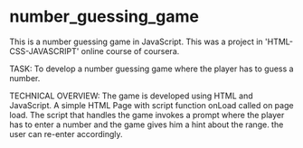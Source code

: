 # number_guessing_game
This is a number guessing game in JavaScript. This was a project in 'HTML-CSS-JAVASCRIPT' online course of coursera.


TASK:
To develop a number guessing game where the player has to guess a number.

TECHNICAL OVERVIEW:
The game is developed using HTML and JavaScript. A simple HTML Page with script function onLoad called on page load. The script that handles the game invokes a prompt where the player has to enter a number and the game gives him a hint about the range. the user can re-enter accordingly. 

